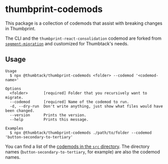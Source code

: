 # thumbprint-codemods

This package is a collection of codemods that assist with breaking changes in Thumbprint.

The CLI and the `thumbprint-react-consolidation` codemod are forked from [`segment-migration`](https://github.com/segmentio/evergreen-migration) and customized for Thumbtack's needs.

## Usage

```
Usage
  $ npx @thumbtack/thumbprint-codemods <folder> --codemod '<codemod-name>'

Options
  <folder>       [required] Folder that you recursively want to migrate.
  --codemod      [required] Name of the codemod to run.
  -d, --dry-run  Don't write anything, just show what files would have been changed.
  --version      Prints the version.
  --help         Prints this message.

Examples
  $ npx @thumbtack/thumbprint-codemods ./path/to/folder --codemod 'button-secondary-to-tertiary'
```

You can find a list of the [codemods in the `src` directory](https://github.com/thumbtack/thumbprint/tree/master/packages/thumbprint-codemods/src). The directory names (`button-secondary-to-tertiary`, for example) are also the codemod names.
